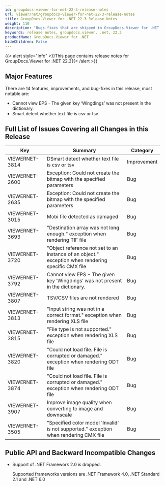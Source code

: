 ```yaml
---
id: groupdocs-viewer-for-net-22-3-release-notes
url: viewer/net/groupdocs-viewer-for-net-22-3-release-notes
title: GroupDocs.Viewer for .NET 22.3 Release Notes
weight: 110
description: "Bugs-fixes that are shipped in GroupDocs.Viewer for .NET 22.3"
keywords: release notes, groupdocs.viewer, .net, 22.3
productName: GroupDocs.Viewer for .NET
hideChildren: False
---
```

{{< alert style="info" >}}This page contains release notes for GroupDocs.Viewer for .NET 22.3{{< /alert >}}

## Major Features

There are 14 features, improvements, and bug-fixes in this release, most notable are:

* Cannot view EPS - The given key ‘Wingdings’ was not present in the dictionary.
* Smart detect whether text file is csv or tsv

## Full List of Issues Covering all Changes in this Release

| Key | Summary | Category |
| --- | --- | --- |
|VIEWERNET-3814|DSmart detect whether text file is csv or tsv|Improvement|
|VIEWERNET-2600|Exception: Could not create the bitmap with the specified parameters|Bug|
|VIEWERNET-2635|Exception: Could not create the bitmap with the specified parameters|Bug|
|VIEWERNET-3015|Mobi file detected as damaged|Bug|
|VIEWERNET-3693|"Destination array was not long enough." exception when rendering TIF file|Bug|
|VIEWERNET-3720|"Object reference not set to an instance of an object." exception when rendering specific CMX file|Bug|
|VIEWERNET-3792|Cannot view EPS - The given key ‘Wingdings’ was not present in the dictionary.|Bug|
|VIEWERNET-3807|TSV/CSV files are not rendered|Bug|
|VIEWERNET-3813|"Input string was not in a correct format." exception when rendering XLS file|Bug|
|VIEWERNET-3815|"File type is not supported." exception when rendering XLS file|Bug|
|VIEWERNET-3820|"Could not load file. File is corrupted or damaged." exception when rendering ODT file|Bug|
|VIEWERNET-3874|"Could not load file. File is corrupted or damaged." exception when rendering ODT file|Bug|
|VIEWERNET-3907|Improve image quality when converting to image and downscale|Bug|
|VIEWERNET-3505|"Specified color model 'Invalid' is not supported." exception when rendering CMX file|Bug|

## Public API and Backward Incompatible Changes

* Support of .NET Framework 2.0 is dropped.
  
  Supported frameworks versions are .NET Framework 4.0, .NET Standard 2.1 and .NET 6.0
